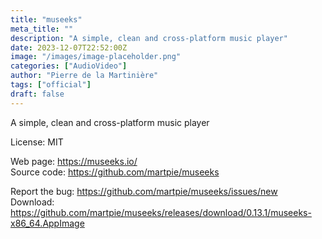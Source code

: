 ```yaml
---
title: "museeks"
meta_title: ""
description: "A simple, clean and cross-platform music player"
date: 2023-12-07T22:52:00Z
image: "/images/image-placeholder.png"
categories: ["AudioVideo"]
author: "Pierre de la Martinière"
tags: ["official"]
draft: false
---
```


A simple, clean and cross-platform music player

License: MIT

Web page: https://museeks.io/  
Source code: https://github.com/martpie/museeks

Report the bug: https://github.com/martpie/museeks/issues/new  
Download: https://github.com/martpie/museeks/releases/download/0.13.1/museeks-x86_64.AppImage
